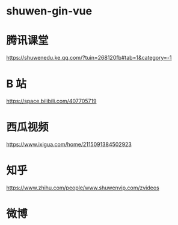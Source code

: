 # shuwen-gin-vue

# 腾讯课堂

https://shuwenedu.ke.qq.com/?tuin=268120fb#tab=1&category=-1

# B 站

https://space.bilibili.com/407705719

# 西瓜视频

https://www.ixigua.com/home/2115091384502923

# 知乎

https://www.zhihu.com/people/www.shuwenvip.com/zvideos

# 微博

